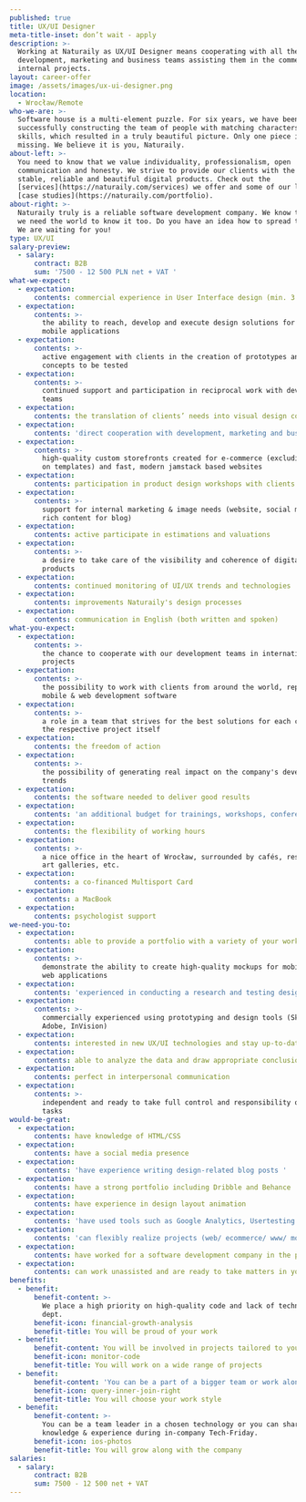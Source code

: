 ```yaml
---
published: true
title: UX/UI Designer
meta-title-inset: don’t wait - apply
description: >-
  Working at Naturaily as UX/UI Designer means cooperating with all the
  development, marketing and business teams assisting them in the commercial and
  internal projects.
layout: career-offer
image: /assets/images/ux-ui-designer.png
location:
  - Wrocław/Remote
who-we-are: >-
  Software house is a multi-element puzzle. For six years, we have been
  successfully constructing the team of people with matching characters and
  skills, which resulted in a truly beautiful picture. Only one piece is
  missing. We believe it is you, Naturaily.
about-left: >-
  You need to know that we value individuality, professionalism, open
  communication and honesty. We strive to provide our clients with the best,
  stable, reliable and beautiful digital products. Check out the
  [services](https://naturaily.com/services) we offer and some of our latest
  [case studies](https://naturaily.com/portfolio).
about-right: >-
  Naturaily truly is a reliable software development company. We know that, and
  we need the world to know it too. Do you have an idea how to spread the word?
  We are waiting for you!
type: UX/UI
salary-preview:
  - salary:
      contract: B2B
      sum: '7500 - 12 500 PLN net + VAT '
what-we-expect:
  - expectation:
      contents: commercial experience in User Interface design (min. 3 years)
  - expectation:
      contents: >-
        the ability to reach, develop and execute design solutions for web and
        mobile applications
  - expectation:
      contents: >-
        active engagement with clients in the creation of prototypes and
        concepts to be tested
  - expectation:
      contents: >-
        continued support and participation in reciprocal work with development
        teams
  - expectation:
      contents: the translation of clients’ needs into visual design concepts and ideas
  - expectation:
      contents: 'direct cooperation with development, marketing and business teams'
  - expectation:
      contents: >-
        high-quality custom storefronts created for e-commerce (excluding work
        on templates) and fast, modern jamstack based websites 
  - expectation:
      contents: participation in product design workshops with clients
  - expectation:
      contents: >-
        support for internal marketing & image needs (website, social media,
        rich content for blog) 
  - expectation:
      contents: active participate in estimations and valuations
  - expectation:
      contents: >-
        a desire to take care of the visibility and coherence of digital
        products
  - expectation:
      contents: continued monitoring of UI/UX trends and technologies
  - expectation:
      contents: improvements Naturaily's design processes
  - expectation:
      contents: communication in English (both written and spoken)
what-you-expect:
  - expectation:
      contents: >-
        the chance to cooperate with our development teams in international
        projects
  - expectation:
      contents: >-
        the possibility to work with clients from around the world, representing
        mobile & web development software
  - expectation:
      contents: >-
        a role in a team that strives for the best solutions for each client and
        the respective project itself
  - expectation:
      contents: the freedom of action
  - expectation:
      contents: >-
        the possibility of generating real impact on the company's development
        trends
  - expectation:
      contents: the software needed to deliver good results
  - expectation:
      contents: 'an additional budget for trainings, workshops, conferences, etc.'
  - expectation:
      contents: the flexibility of working hours
  - expectation:
      contents: >-
        a nice office in the heart of Wrocław, surrounded by cafés, restaurants,
        art galleries, etc.
  - expectation:
      contents: a co-financed Multisport Card
  - expectation:
      contents: a MacBook
  - expectation:
      contents: psychologist support
we-need-you-to:
  - expectation:
      contents: able to provide a portfolio with a variety of your work examples
  - expectation:
      contents: >-
        demonstrate the ability to create high-quality mockups for mobile and
        web applications 
  - expectation:
      contents: 'experienced in conducting a research and testing design solutions '
  - expectation:
      contents: >-
        commercially experienced using prototyping and design tools (Sketch,
        Adobe, InVision)
  - expectation:
      contents: interested in new UX/UI technologies and stay up-to-date with trends
  - expectation:
      contents: able to analyze the data and draw appropriate conclusions from them
  - expectation:
      contents: perfect in interpersonal communication
  - expectation:
      contents: >-
        independent and ready to take full control and responsibility over your
        tasks
would-be-great:
  - expectation:
      contents: have knowledge of HTML/CSS
  - expectation:
      contents: have a social media presence
  - expectation:
      contents: 'have experience writing design-related blog posts '
  - expectation:
      contents: have a strong portfolio including Dribble and Behance
  - expectation:
      contents: have experience in design layout animation
  - expectation:
      contents: 'have used tools such as Google Analytics, Usertesting.com and Hotjar'
  - expectation:
      contents: 'can flexibly realize projects (web/ ecommerce/ www/ mobile)  '
  - expectation:
      contents: have worked for a software development company in the past
  - expectation:
      contents: can work unassisted and are ready to take matters in your hands
benefits:
  - benefit:
      benefit-content: >-
        We place a high priority on high-quality code and lack of technical
        dept.
      benefit-icon: financial-growth-analysis
      benefit-title: You will be proud of your work
  - benefit:
      benefit-content: You will be involved in projects tailored to your level of expertise.
      benefit-icon: monitor-code
      benefit-title: You will work on a wide range of projects
  - benefit:
      benefit-content: 'You can be a part of a bigger team or work alone, if you prefer.'
      benefit-icon: query-inner-join-right
      benefit-title: You will choose your work style
  - benefit:
      benefit-content: >-
        You can be a team leader in a chosen technology or you can share your
        knowledge & experience during in-company Tech-Friday.
      benefit-icon: ios-photos
      benefit-title: You will grow along with the company
salaries:
  - salary:
      contract: B2B
      sum: 7500 - 12 500 net + VAT
---
```


